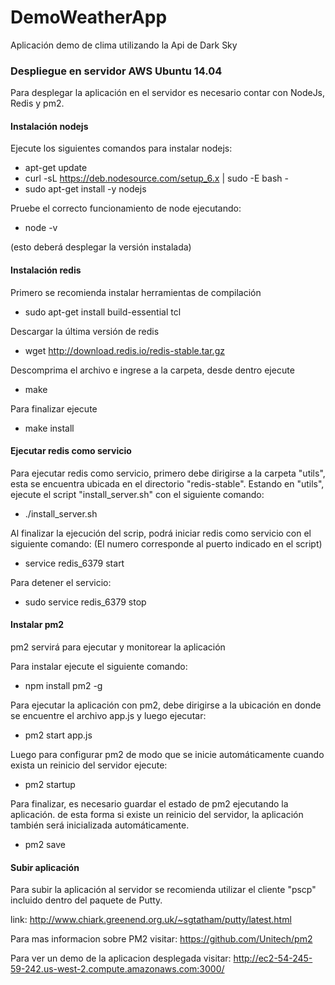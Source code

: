 # DemoWeatherApp

Aplicación demo de clima utilizando la Api de Dark Sky

### Despliegue en servidor AWS Ubuntu 14.04

Para desplegar la aplicación en el servidor es necesario contar con NodeJs, Redis y pm2.

#### Instalación nodejs

Ejecute los siguientes comandos para instalar nodejs:

* apt-get update
* curl -sL https://deb.nodesource.com/setup_6.x | sudo -E bash -
* sudo apt-get install -y nodejs

Pruebe el correcto funcionamiento de node ejecutando:
* node -v

(esto deberá desplegar la versión instalada)

#### Instalación redis

Primero se recomienda instalar herramientas de compilación
* sudo apt-get install build-essential tcl

Descargar la última versión de redis
* wget http://download.redis.io/redis-stable.tar.gz

Descomprima el archivo e ingrese a la carpeta, desde dentro ejecute
* make

Para finalizar ejecute 
* make install

#### Ejecutar redis como servicio

Para ejecutar redis como servicio, primero debe dirigirse a la carpeta "utils", esta se encuentra ubicada en el directorio "redis-stable".
Estando en "utils", ejecute el script "install_server.sh" con el siguiente comando:
* ./install_server.sh

Al finalizar la ejecución del scrip, podrá iniciar redis como servicio con el siguiente comando:
(El numero corresponde al puerto indicado en el script)
* service redis_6379 start

Para detener el servicio:
* sudo service redis_6379 stop

#### Instalar pm2
pm2 servirá para ejecutar y monitorear la aplicación 

Para instalar ejecute el siguiente comando:
* npm install pm2 -g

Para ejecutar la aplicación con pm2, debe dirigirse a la ubicación en donde se encuentre el archivo app.js y luego ejecutar:
* pm2 start app.js

Luego para configurar pm2 de modo que se inicie automáticamente cuando exista un reinicio del servidor ejecute:
* pm2 startup

Para finalizar, es necesario guardar el estado de pm2 ejecutando la aplicación. de esta forma si existe un reinicio del servidor, la aplicación también será inicializada automáticamente.
* pm2 save

#### Subir aplicación 

Para subir la aplicación al servidor se recomienda utilizar el cliente "pscp" incluido dentro del paquete de Putty.

link: http://www.chiark.greenend.org.uk/~sgtatham/putty/latest.html


Para mas informacion sobre PM2 visitar: https://github.com/Unitech/pm2

Para ver un demo de la aplicacion desplegada visitar: http://ec2-54-245-59-242.us-west-2.compute.amazonaws.com:3000/


